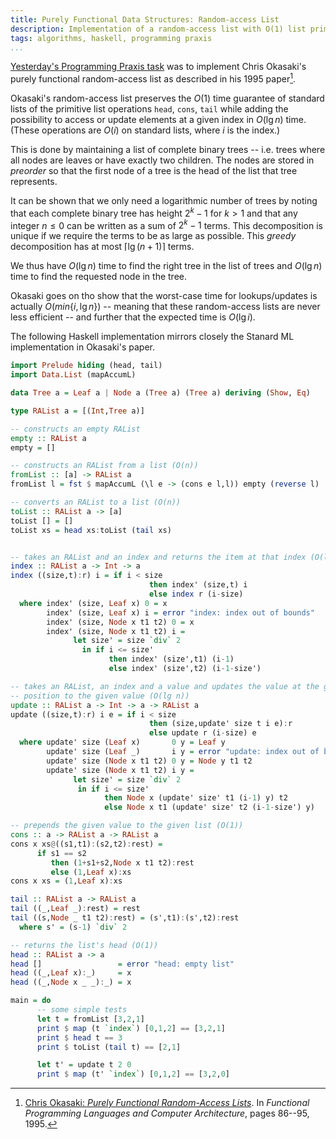 ```yaml
---
title: Purely Functional Data Structures: Random-access List
description: Implementation of a random-access list with O(1) list primitives and O(lg n) lookup time.
tags: algorithms, haskell, programming praxis
...
```


[Yesterday's Programming Praxis
task](http://programmingpraxis.com/2012/08/28/random-access-lists/) was to
implement Chris Okasaki's purely functional random-access list as described in
his 1995 paper[^okasaki1995].

Okasaki's random-access list preserves the $O(1)$ time guarantee of standard
lists of the primitive list operations `head`, `cons`, `tail` while adding the
possibility to access or update elements at a given index in $O(\lg n)$ time.
(These operations are $O(i)$ on standard lists, where $i$ is the index.)

This is done by maintaining a list of complete binary trees -- i.e. trees where
all nodes are leaves or have exactly two children. The nodes are stored in
*preorder* so that the first node of a tree is the head of the list that tree
represents.

It can be shown that we only need a logarithmic number of trees by noting that
each complete binary tree has height $2^{k}-1$ for $k>1$ and that any integer
$n\leq0$ can be written as a sum of $2^k-1$ terms. This decomposition is unique
if we require the terms to be as large as possible. This *greedy* decomposition
has at most $\lceil\lg(n+1)\rceil$ terms.

We thus have $O(\lg n)$ time to find the right tree in the list of trees and
$O(\lg n)$ time to find the requested node in the tree.

Okasaki goes on tho show that the worst-case time for lookups/updates is
actually $O(min\{i,\lg n\})$ -- meaning that these random-access lists are never
less efficient -- and further that the expected time is $O(\lg i)$.

The following Haskell implementation mirrors closely the Stanard ML
implementation in Okasaki's paper.

```haskell
import Prelude hiding (head, tail)
import Data.List (mapAccumL)

data Tree a = Leaf a | Node a (Tree a) (Tree a) deriving (Show, Eq)

type RAList a = [(Int,Tree a)]

-- constructs an empty RAList
empty :: RAList a
empty = []

-- constructs an RAList from a list (O(n))
fromList :: [a] -> RAList a
fromList l = fst $ mapAccumL (\l e -> (cons e l,l)) empty (reverse l)

-- converts an RAList to a list (O(n))
toList :: RAList a -> [a]
toList [] = []
toList xs = head xs:toList (tail xs)


-- takes an RAList and an index and returns the item at that index (O(lg n))
index :: RAList a -> Int -> a
index ((size,t):r) i = if i < size
                               then index' (size,t) i
                               else index r (i-size)
  where index' (size, Leaf x) 0 = x
        index' (size, Leaf x) i = error "index: index out of bounds"
        index' (size, Node x t1 t2) 0 = x
        index' (size, Node x t1 t2) i =
              let size' = size `div` 2
                in if i <= size'
                      then index' (size',t1) (i-1)
                      else index' (size',t2) (i-1-size')

-- takes an RAList, an index and a value and updates the value at the given
-- position to the given value (O(lg n))
update :: RAList a -> Int -> a -> RAList a
update ((size,t):r) i e = if i < size
                               then (size,update' size t i e):r
                               else update r (i-size) e
  where update' size (Leaf x)       0 y = Leaf y
        update' size (Leaf _)       i y = error "update: index out of bounds"
        update' size (Node x t1 t2) 0 y = Node y t1 t2
        update' size (Node x t1 t2) i y =
              let size' = size `div` 2
               in if i <= size'
                     then Node x (update' size' t1 (i-1) y) t2
                     else Node x t1 (update' size' t2 (i-1-size') y)

-- prepends the given value to the given list (O(1))
cons :: a -> RAList a -> RAList a
cons x xs@((s1,t1):(s2,t2):rest) =
      if s1 == s2
         then (1+s1+s2,Node x t1 t2):rest
         else (1,Leaf x):xs
cons x xs = (1,Leaf x):xs

tail :: RAList a -> RAList a
tail ((_,Leaf _):rest) = rest
tail ((s,Node _ t1 t2):rest) = (s',t1):(s',t2):rest
  where s' = (s-1) `div` 2

-- returns the list's head (O(1))
head :: RAList a -> a
head []                 = error "head: empty list"
head ((_,Leaf x):_)     = x
head ((_,Node x _ _):_) = x

main = do
      -- some simple tests
      let t = fromList [3,2,1]
      print $ map (t `index`) [0,1,2] == [3,2,1]
      print $ head t == 3
      print $ toList (tail t) == [2,1]

      let t' = update t 2 0
      print $ map (t' `index`) [0,1,2] == [3,2,0]
```

[^okasaki1995]: [Chris Okasaki: *Purely Functional Random-Access Lists*](http://citeseer.ist.psu.edu/viewdoc/summary?doi=10.1.1.55.5156). In *Functional Programming Languages and Computer Architecture*, pages 86--95, 1995.

